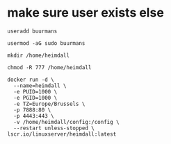 
# make sure user exists else
```
useradd buurmans
```
```
usermod -aG sudo buurmans 
```
```
mkdir /home/heimdall
```
```
chmod -R 777 /home/heimdall
```
```
docker run -d \
  --name=heimdall \
  -e PUID=1000 \
  -e PGID=1000 \
  -e TZ=Europe/Brussels \
  -p 7888:80 \
  -p 4443:443 \
  -v /home/heimdall/config:/config \
  --restart unless-stopped \
lscr.io/linuxserver/heimdall:latest
```









